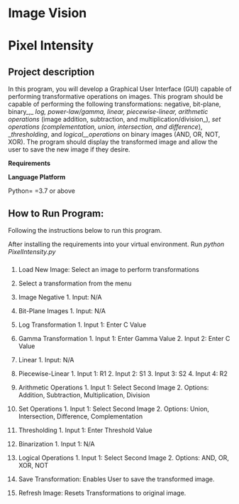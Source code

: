 # Image Vision

# Pixel Intensity

##

## **Project description**

In this program, you will develop a Graphical User Interface (GUI) capable of performing transformative operations on images. This program should be capable of performing the following transformations: negative, bit-plane, binary_,_ _log, power-law/gamma, linear, piecewise-linear, arithmetic operations_ (image addition, subtraction, and multiplication/division_), __set operations_ (complementation, union, intersection, and difference_), __thresholding_, and _logical__operations_ on binary images (AND, OR, NOT, XOR). The program should display the transformed image and allow the user to save the new image if they desire.

**Requirements**

**Language Platform**

Python= =3.7 or above

## **How to Run Program:**

Following the instructions below to run this program.

After installing the requirements into your virtual environment. Run *python PixelIntensity.py*

###


1. Load New Image: Select an image to perform transformations
2. Select a transformation from the menu
  1. Image Negative
    1. Input: N/A
  2. Bit-Plane Images
    1. Input: N/A
  3. Log Transformation
    1. Input 1: Enter C Value
  4. Gamma Transformation
    1. Input 1: Enter Gamma Value
    2. Input 2: Enter C Value
  5. Linear
    1. Input: N/A
  6. Piecewise-Linear
    1. Input 1: R1
    2. Input 2: S1
    3. Input 3: S2
    4. Input 4: R2

  1. Arithmetic Operations
    1. Input 1: Select Second Image
    2. Options: Addition, Subtraction, Multiplication, Division
  2. Set Operations
    1. Input 1: Select Second Image
    2. Options: Union, Intersection, Difference, Complementation

  1. Thresholding
    1. Input 1: Enter Threshold Value
  2. Binarization
    1. Input 1: N/A
  3. Logical Operations
    1. Input 1: Select Second Image
    2. Options: AND, OR, XOR, NOT

1. Save Transformation: Enables User to save the transformed image.
2. Refresh Image: Resets Transformations to original image.
